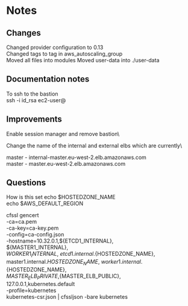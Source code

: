 # Notes 

## Changes

Changed provider configuration to 0.13\
Changed tags to tag in aws_autoscaling_group\
Moved all files into modules
Moved user-data into ./user-data

## Documentation notes
To ssh to the bastion\
ssh -i id_rsa ec2-user@<bastion-public-ip>

## Improvements
Enable session manager and remove bastion\

Change the name of the internal and external elbs which are currently\

master - internal-master.eu-west-2.elb.amazonaws.com\
master - master.eu-west-2.elb.amazonaws.com

## Questions
How is this set
echo $HOSTEDZONE_NAME\
echo $AWS_DEFAULT_REGION



cfssl gencert \
-ca=ca.pem \
-ca-key=ca-key.pem \
-config=ca-config.json \
-hostname=10.32.0.1,${ETCD1_INTERNAL},\
${MASTER1_INTERNAL},\
${WORKER1_INTERNAL},\
etcd1.internal.${HOSTEDZONE_NAME},\
master1.internal.${HOSTEDZONE_NAME},\
worker1.internal.${HOSTEDZONE_NAME},\
${MASTER_ELB_PRIVATE},${MASTER_ELB_PUBLIC},\
127.0.0.1,kubernetes.default \
-profile=kubernetes \
kubernetes-csr.json | cfssljson -bare kubernetes








